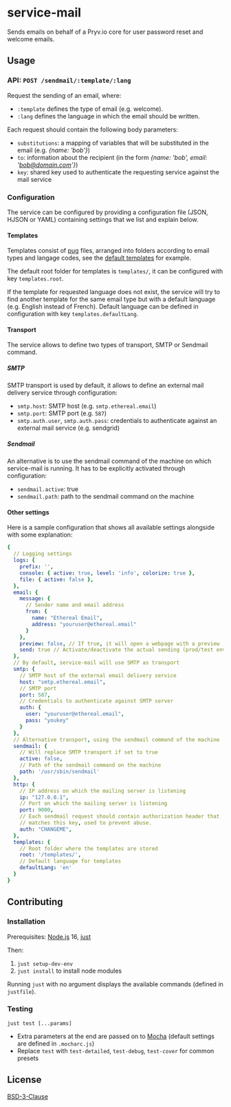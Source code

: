 # service-mail

Sends emails on behalf of a Pryv.io core for user password reset and welcome emails.


## Usage

### API: `POST /sendmail/:template/:lang`

Request the sending of an email, where:
- `:template` defines the type of email (e.g. welcome).
- `:lang` defines the language in which the email should be written.

Each request should contain the following body parameters:
- `substitutions`: a mapping of variables that will be substituted in the email (e.g. _{name: 'bob'}_)
- `to`: information about the recipient (in the form _{name: 'bob', email: 'bob@domain.com'}_)
- `key`: shared key used to authenticate the requesting service against the mail service


### Configuration

The service can be configured by providing a configuration file (JSON, HJSON or YAML) containing settings that we list and explain below.

#### Templates

Templates consist of [pug](https://pugjs.org/api/getting-started.html) files, arranged into folders according to email types and langage codes, see the [default templates](templates) for example.

The default root folder for templates is `templates/`, it can be configured with key `templates.root`.

If the template for requested language does not exist, the service will try to find another template for the same email type but with a default language (e.g. English instead of French). Default language can be defined in configuration with key `templates.defaultLang`.

#### Transport

The service allows to define two types of transport, SMTP or Sendmail command.

##### SMTP

SMTP transport is used by default, it allows to define an external mail delivery service through configuration:
- `smtp.host`: SMTP host (e.g. `smtp.ethereal.email`)
- `smtp.port`: SMTP port (e.g. `587`)
- `smtp.auth.user`, `smtp.auth.pass`: credentials to authenticate against an external mail service (e.g. sendgrid)

##### Sendmail

An alternative is to use the sendmail command of the machine on which service-mail is running.
It has to be explicitly activated through configuration:
- `sendmail.active`: true
- `sendmail.path`: path to the sendmail command on the machine

#### Other settings

Here is a sample configuration that shows all available settings alongside with some explanation:

``` yml
{
  // Logging settings
  logs: {
    prefix: '',
    console: { active: true, level: 'info', colorize: true },
    file: { active: false },
  },
  email: {
    message: {
      // Sender name and email address
      from: {
        name: "Ethereal Email",
        address: "youruser@ethereal.email"
      }
    },
    preview: false, // If true, it will open a webpage with a preview
    send: true // Activate/deactivate the actual sending (prod/test env)
  },
  // By default, service-mail will use SMTP as transport
  smtp: {
    // SMTP host of the external email delivery service
    host: "smtp.ethereal.email",
    // SMTP port
    port: 587,
    // Credentials to authenticate against SMTP server
    auth: {
      user: "youruser@ethereal.email",
      pass: "youkey"
    }
  },
  // Alternative transport, using the sendmail command of the machine
  sendmail: {
    // Will replace SMTP transport if set to true
    active: false,
    // Path of the sendmail command on the machine
    path: '/usr/sbin/sendmail'
  },
  http: {
    // IP address on which the mailing server is listening
    ip: "127.0.0.1",
    // Port on which the mailing server is listening
    port: 9000,
    // Each sendmail request should contain authorization header that
    // matches this key, used to prevent abuse.
    auth: "CHANGEME",
  },
  templates: {
    // Root folder where the templates are stored
    root: '/templates/',
    // Default language for templates
    defaultLang: 'en'
  }
}
```


## Contributing

### Installation

Prerequisites: [Node.js](https://nodejs.org/en/download/) 16, [just](https://github.com/casey/just#installation)

Then:
1. `just setup-dev-env`
2. `just install` to install node modules

Running `just` with no argument displays the available commands (defined in `justfile`).


### Testing

```
just test [...params]
```
- Extra parameters at the end are passed on to [Mocha](https://mochajs.org/) (default settings are defined in `.mocharc.js`)
- Replace `test` with `test-detailed`, `test-debug`, `test-cover` for common presets


## License

[BSD-3-Clause](LICENSE)
